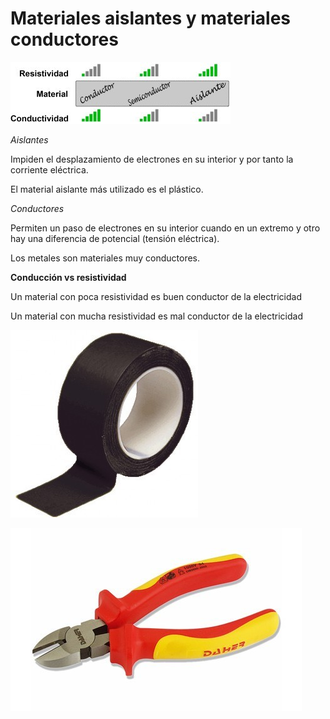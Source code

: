 # Materiales aislantes y materiales conductores

![imagen](img/1_Magnitudes_electricas1.jpg)

_Aislantes_

Impiden el desplazamiento de electrones en su interior y por tanto la corriente eléctrica\.

El material aislante más utilizado es el plástico\.

_Conductores_

Permiten un paso de electrones en su interior cuando en un extremo y otro hay una diferencia de potencial \(tensión eléctrica\)\.

Los metales son materiales muy conductores\.

__Conducción vs resistividad__

Un material con poca resistividad es buen conductor de la electricidad

Un material con mucha resistividad es mal conductor de la electricidad

![imagen](img/1_Magnitudes_electricas2.jpg)

![imagen](img/1_Magnitudes_electricas3.jpg)